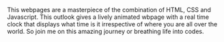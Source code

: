 This webpages are a masterpiece of the combination of HTML, CSS and Javascript. This outlook gives a lively animated wbpage with a real time clock that displays what time is it irrespective of where you are all over the 
world. So join me on this amazing journey or breathing life into codes.

